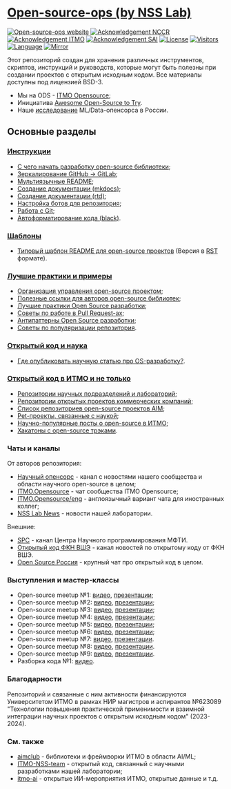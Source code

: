 # [Open-source-ops (by NSS Lab)](https://aimclub.github.io/open-source-ops/)

[![Open-source-ops website](badges/open--source--ops-black.svg)](https://aimclub.github.io/open-source-ops/)
[![Acknowledgement NCCR](badges/NCCR_badge.svg)](https://actcognitive.org/)
[![Acknowledgement ITMO](badges/ITMO_badge_rus.svg)](https://itmo.ru/)
[![Acknowledgement SAI](badges/SAI_badge.svg)](https://sai.itmo.ru/)
[![License](https://img.shields.io/badge/License-BSD%203--Clause-blue.svg)](https://opensource.org/licenses/BSD-3-Clause)
[![Visitors](https://api.visitorbadge.io/api/combined?path=https%3A%2F%2Fgithub.com%2Faimclub%2Fopen-source-ops&countColor=%23263759&style=plastic&labelStyle=lower)](https://visitorbadge.io/status?path=https%3A%2F%2Fgithub.com%2Faimclub%2Fopen-source-ops)
[![Language](https://img.shields.io/badge/lang-en-red.svg)](README_en.md)
[![Mirror](https://img.shields.io/badge/mirror-GitLab-orange)](https://gitlab.actcognitive.org/itmo-nss-team/open-source-ops)

Этот репозиторий создан для хранения различных инструментов, скриптов, инструкций и руководств,
которые могут быть полезны при создании проектов с открытым исходным кодом.
Все материалы доступны под лицензией BSD-3.

- Мы на ODS - [ITMO Opensource](https://ods.ai/hubs/opensource_itmo);
- Инициатива [Awesome Open-Source to Try](initiatives/awesome-open-source-to-try.md).
- Наше [исследование](https://opensource.itmo.ru) ML/Data-опенсорса в России.

## Основные разделы

### [Инструкции](/tutorials)

- [С чего начать разработку open-source библиотеки](/tutorials/quick_guide.md);
- [Зеркалирование GitHub -> GitLab](/tutorials/mirror_repo_to_gitlab.md);
- [Мультиязычные README](/tutorials/create_multilang_readme_files.md);
- [Создание документации (mkdocs)](/tutorials/documentation_mkdocs.md);
- [Создание документации (rtd)](/tutorials/documentation_rtd);
- [Настройка ботов для репозитория](/tutorials/setup_bots.md);
- [Работа с Git](/tutorials/git_flow.md);
- [Автоформатирование кода (black)](/tutorials/black_autoformatting.md).

### [Шаблоны](/templates)

- [Типовый шаблон README для open-source проектов](templates/template_README.md) (Версия в [RST](templates/template_README.rst) формате).

### [Лучшие практики и примеры](/best-practices)

- [Организация управления open-source проектом](/best-practices/project-management.md);
- [Полезные ссылки для авторов open-source библиотек](/best-practices/useful_links.md);
- [Лучшие практики Open Source разработки](/best-practices/os-best-practices.md);
- [Советы по работе в Pull Request-ах](/best-practices/pull-requests.md);
- [Антипаттерны Open Source разработки](/best-practices/os-antipatterns.md);
- [Советы по популяризации репозитория](/best-practices/tips-for-promoting.md).

### [Открытый код и наука](/science)

- [Где опубликовать научную статью про OS-разработку?](/science/journals.md).

### [Открытый код в ИТМО и не только](/examples)

- [Репозитории научных подразделений и лабораторий](/examples/academic-repositories.md);
- [Репозитории открытых проектов коммерческих компаний](/examples/commercial-os-projects.md);
- [Список репозиториев open-source проектов AIM](/examples/aim-projects.md);
- [Pet-проекты, связанные с наукой](/examples/pet-projects.md);
- [Научно-популярные посты о open-source в ИТМО](/examples/itmo-posts.md);
- [Хакатоны с open-source трэками](/examples/os-hackathons.md).

### Чаты и каналы

От авторов репозитория:

- [Научный опенсорс](https://t.me/scientific_opensource) - канал с новостями нашего сообщества и области научного open-source в целом;
- [ITMO.Opensource](https://t.me/itmo_opensource) - чат сообщества ITMO Opensource;
- [ITMO.Opensource/eng](https://t.me/itmo_opensource_eng) - англоязычный вариант чата для иностранных коллег;
- [NSS Lab News](https://t.me/NSS_group) - новости нашей лаборатории.
  
Внешние:

- [SPC](https://t.me/SciProgCentre) - канал Центра Научного программирования МФТИ.
- [Открытый код ФКН ВШЭ](https://t.me/SciProgCentre) - канал новостей по открытому коду от ФКН ВШЭ.
- [Open Source Россия](https://t.me/OpenSourceRu) - крупный чат про открытый код в целом.

### Выступления и мастер-классы

- Open-source meetup №1: [видео](https://aim.club/publications/scientific-open-source-meetup),
[презентации](meetups/scios-meetup-1);
- Open-source meetup №2: [видео](https://aim.club/publications/scientific-open-source-meetup-2-otkrytyj-kod-dlja-ii),
[презентации](meetups/scios-meetup-2);
- Open-source meetup №3: [видео](https://ods.ai/events/datafestonline2023/live),
[презентации](meetups/scios-meetup-3);
- Open-source meetup №4: [видео](https://aim.club/publications/scientific-open-source-meetup-otkryta-registratsija),
[презентации](meetups/scios-meetup-4);
- Open-source meetup №5: [видео](https://aim.club/publications/scientific-open-source-meetup-5),
[презентации](meetups/scios-meetup-5);
- Open-source meetup №6: [видео](https://aim.club/publications/scientific-open-source-meetup-6),
[презентации](meetups/scios-meetup-6);
- Open-source meetup №7: [видео](https://aim.club/publications/online-scientific-open-source-meetup-7),
[презентации](meetups/scios-meetup-7).
- Open-source meetup №8: [видео](https://aim.club/publications/scientific-open-source-meetup-8),
[презентации](meetups/scios-meetup-8).
- Open-source meetup №9: [видео](https://vkvideo.ru/playlist/-173944682_-2/video-173944682_456239040?pid=173944682),
[презентации](meetups/scios-meetup-9).
- Разборка кода №1: [видео](https://www.youtube.com/watch?v=DABVScO7Gk8).

### Благодарности

Репозиторий и связанные с ним активности финансируются Университетом ИТМО в рамках НИР магистров и аспирантов №623089
"Технологии повышения практической применимости и взаимной интеграции научных проектов с открытым исходным кодом" (2023-2024).

### См. также

- [aimclub](https://github.com/aimclub) - библиотеки и фреймворки ИТМО в области AI/ML;
- [ITMO-NSS-team](https://github.com/ITMO-NSS-team) - открытый код, связанный с научными разработками нашей лаборатории;
- [itmo-ai](https://github.com/itmo-ai) - открытые ИИ-мероприятия ИТМО, открытые данные и т.д.
